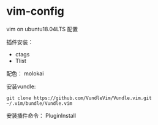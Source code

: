 # vim-config
vim on ubuntu18.04LTS 配置

插件安装：
- ctags
- Tlist

配色：
molokai


安装vundle:

```
git clone https://github.com/VundleVim/Vundle.vim.git ~/.vim/bundle/Vundle.vim
```

安装插件命令：
PluginInstall
